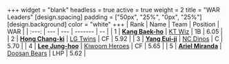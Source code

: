 +++
widget = "blank"
headless = true
active = true
weight = 2
title = "WAR Leaders"
[design.spacing]
padding = ["50px", "25%", "0px", "25%"]
[design.background]
color = "white"
+++
| Rank | Name | Team | Position | WAR |
| :---: | --- | --- | ------- | -- |
| 1 | [**Kang Baek-ho**](/players/11863) | [KT Wiz](/teams/KTWiz) | 1B | 6.05 |
| 2 | [**Hong Chang-ki**](/players/9805) | [LG Twins](/teams/LGTwins) | CF | 5.92 |
| 3 | [**Yang Eui-ji**](/players/215) | [NC Dinos](/teams/NCDinos) | C | 5.70 |
| 4 | [**Lee Jung-hoo**](/players/10673) | [Kiwoom Heroes](/teams/KiwoomHeroes) | CF | 5.65 |
| 5 | [**Ariel Miranda**](/players/14775) | [Doosan Bears](/teams/DoosanBears) | LHP | 5.62 |
